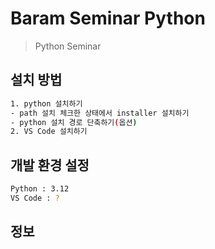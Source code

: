 # Baram Seminar Python
> Python Seminar

## 설치 방법


```sh
1. python 설치하기
- path 설치 체크한 상태에서 installer 설치하기
- python 설치 경로 단축하기(옵션)
2. VS Code 설치하기
```

## 개발 환경 설정

```sh
Python : 3.12
VS Code : ?
```

## 정보
